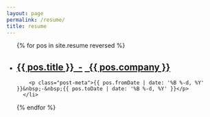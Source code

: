 ```yaml
---
layout: page
permalink: /resume/
title: resume
---
```


<ul class="post-list">
{% for pos in site.resume reversed %}
    <li>
        <h2><a class="page-heading" href="{{ pos.url | prepend: site.baseurl }}">{{ pos.title }}&nbsp;&nbsp;-</a>
        <a class="page-heading" href="{{ pos.siteUrl }}">&nbsp;&nbsp;{{ pos.company }}</a></h2>
        
        <p class="post-meta">{{ pos.fromDate | date: '%B %-d, %Y' }}&nbsp;-&nbsp;{{ pos.toDate | date: '%B %-d, %Y' }}</p>
      </li>
{% endfor %}
</ul>